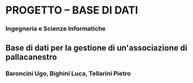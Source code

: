 # PROGETTO – BASE DI DATI
### Ingegneria e Scienze Informatiche

## Base di dati per la gestione di un'associazione di pallacanestro
### Baroncini Ugo, Bighini Luca, Tellarini Pietro

